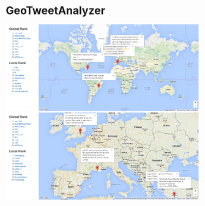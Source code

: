 # GeoTweetAnalyzer
![alt tag](https://github.com/whuo3/GeoTweetAnalyzer/blob/master/ScreenShot1.png)
![alt tag](https://github.com/whuo3/GeoTweetAnalyzer/blob/master/ScreenShot2.png)
